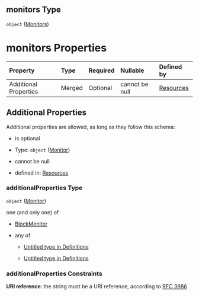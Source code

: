 ## monitors Type

`object` ([Monitors](resources-properties-monitors.md))

# monitors Properties

| Property              | Type   | Required | Nullable       | Defined by                                                                                            |
| :-------------------- | :----- | :------- | :------------- | :---------------------------------------------------------------------------------------------------- |
| Additional Properties | Merged | Optional | cannot be null | [Resources](definitions-definitions-monitor.md "#/properties/monitors/additionalProperties") |

## Additional Properties

Additional properties are allowed, as long as they follow this schema:



*   is optional

*   Type: `object` ([Monitor](definitions-definitions-monitor.md))

*   cannot be null

*   defined in: [Resources](definitions-definitions-monitor.md "#/properties/monitors/additionalProperties")

### additionalProperties Type

`object` ([Monitor](definitions-definitions-monitor.md))

one (and only one) of

*   [BlockMonitor](definitions-definitions-blockmonitor.md "check type definition")

*   any of

    *   [Untitled  type in Definitions](definitions-definitions-fortamonitor-anyof-0.md "check type definition")

    *   [Untitled  type in Definitions](definitions-definitions-fortamonitor-anyof-1.md "check type definition")

### additionalProperties Constraints

**URI reference**: the string must be a URI reference, according to [RFC 3986](https://tools.ietf.org/html/rfc3986 "check the specification")

